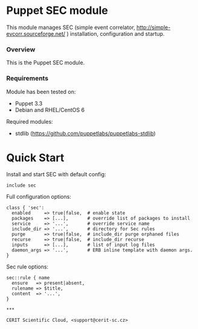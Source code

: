 # Puppet SEC module

This module manages SEC (simple event correlator,
http://simple-evcorr.sourceforge.net/ ) installation,
configuration and startup.

### Overview

This is the Puppet SEC module.

### Requirements

Module has been tested on:

* Puppet 3.3
* Debian and RHEL/CentOS 6

Required modules:

* stdlib (https://github.com/puppetlabs/puppetlabs-stdlib)

# Quick Start

Install and start SEC with default config:

```puppet
include sec
```

Full configuration options:

```puppet
class { 'sec':
  enabled     => true|false,  # enable state
  packages    => [...],       # override list of packages to install
  service     => '...',       # override service name
  include_dir => '...',       # directory for Sec rules
  purge       => true|false,  # include_dir purge orphaned files
  recurse     => true|false,  # include_dir recurse
  inputs      => [...],       # list of input log files
  daemon_args => '...',       # ERB inline template with daemon args.
}
```

Sec rule options:

```puppet
sec::rule { name
  ensure   => present|absent,
  rulename => $title,
  content  => '...',
}

***

CERIT Scientific Cloud, <support@cerit-sc.cz>
